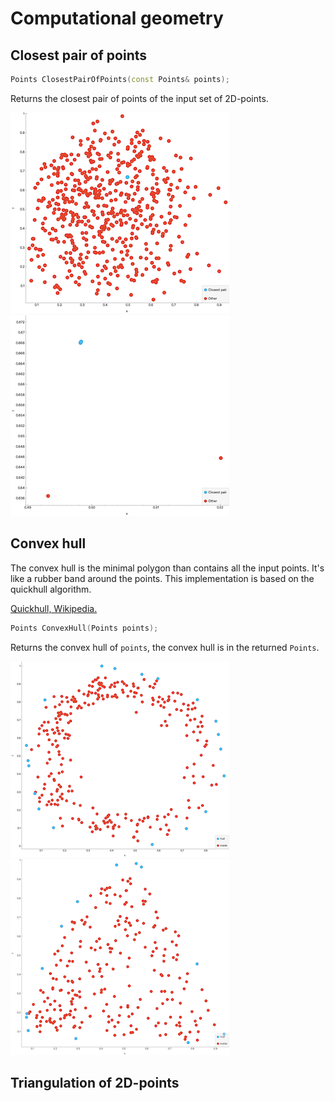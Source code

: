 Computational geometry
=============

## Closest pair of points

```cpp
Points ClosestPairOfPoints(const Points& points);
```
Returns the closest pair of points of the input set of 2D-points.

![Knn-four-clusters](images/closest_pair.png) ![Knn-four-clusters](images/closest_pair_zoom.png)

## Convex hull

The convex hull is the minimal polygon than contains all the input points. It's like a rubber band around the points.
This implementation is based on the quickhull algorithm.

[Quickhull, Wikipedia.](https://en.wikipedia.org/wiki/Quickhull)

```cpp
Points ConvexHull(Points points);
```

Returns the convex hull of `points`, the convex hull is in the returned `Points`.

![Convex hull example 1](images/convexhull1.png) ![Convex hull example 2](images/convexhull2.png)

## Triangulation of 2D-points